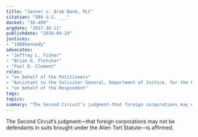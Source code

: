 ```yaml
---
title: "Jesner v. Arab Bank, PLC"
citation: "584 U.S. ___"
docket: "16-499"
argdate: "2017-10-11"
publishdate: "2018-04-24"
justices:
- "1988kennedy"
advocates:
- "Jeffrey L. Fisher"
- "Brian H. Fletcher"
- "Paul D. Clement"
roles:
- "on behalf of the Petitioners"
- "Assistant to the Solicitor General, Department of Justice, for the United States, as amicus curiae, supporting neither party"
- "on behalf of the Respondent"
tags:
topics:
summary: "The Second Circuit’s judgment—that foreign corporations may not be defendants in suits brought under the Alien Tort Statute—is affirmed."
---
```

The Second Circuit’s judgment—that foreign corporations may not be defendants in suits brought under the Alien Tort Statute—is affirmed.

